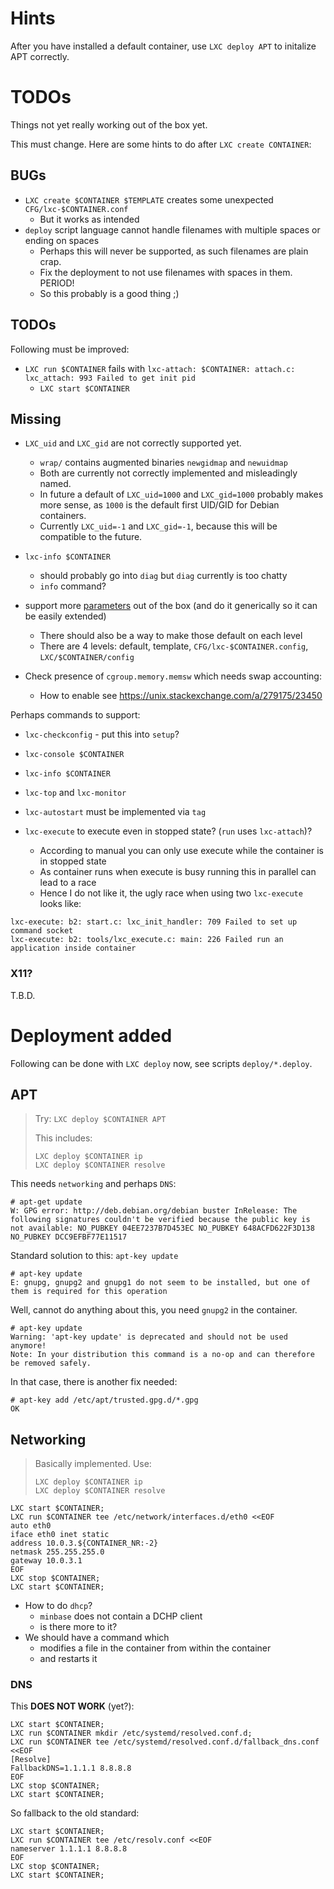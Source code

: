 # Hints

After you have installed a default container, use `LXC deploy APT` to initalize APT correctly.


# TODOs

Things not yet really working out of the box yet.

This must change.  Here are some hints to do after `LXC create CONTAINER`:

## BUGs

- `LXC create $CONTAINER $TEMPLATE` creates some unexpected `CFG/lxc-$CONTAINER.conf`
  - But it works as intended
- `deploy` script language cannot handle filenames with multiple spaces or ending on spaces
  - Perhaps this will never be supported, as such filenames are plain crap.
  - Fix the deployment to not use filenames with spaces in them.  PERIOD!
  - So this probably is a good thing ;)

## TODOs

Following must be improved:

- `LXC run $CONTAINER` fails with `lxc-attach: $CONTAINER: attach.c: lxc_attach: 993 Failed to get init pid`
  - `LXC start $CONTAINER`

## Missing

- `LXC_uid` and `LXC_gid` are not correctly supported yet.
  - `wrap/` contains augmented binaries `newgidmap` and `newuidmap`
  - Both are currently not correctly implemented and misleadingly named.
  - In future a default of `LXC_uid=1000` and `LXC_gid=1000` probably makes more sense,
    as `1000` is the default first UID/GID for Debian containers.
  - Currently `LXC_uid=-1` and `LXC_gid=-1`, because this will be compatible to the future.

- `lxc-info $CONTAINER`
  - should probably go into `diag` but `diag` currently is too chatty
  - `info` command?

- support more [parameters](https://www.thomas-krenn.com/de/wiki/Cgroup_Werte_von_LXC_Linux_Containern) out of the box (and do it generically so it can be easily extended)
  - There should also be a way to make those default on each level
  - There are 4 levels: default, template, `CFG/lxc-$CONTAINER.config`, `LXC/$CONTAINER/config`

- Check presence of `cgroup.memory.memsw` which needs swap accounting:
  - How to enable see https://unix.stackexchange.com/a/279175/23450

Perhaps commands to support:

- `lxc-checkconfig` - put this into `setup`?
- `lxc-console $CONTAINER`
- `lxc-info $CONTAINER`
- `lxc-top` and `lxc-monitor`
- `lxc-autostart` must be implemented via `tag`

- `lxc-execute` to execute even in stopped state? (`run` uses `lxc-attach`)?
  - According to manual you can only use execute while the container is in stopped state
  - As container runs when execute is busy running this in parallel can lead to a race
  - Hence I do not like it, the ugly race when using two `lxc-execute` looks like:

```
lxc-execute: b2: start.c: lxc_init_handler: 709 Failed to set up command socket
lxc-execute: b2: tools/lxc_execute.c: main: 226 Failed run an application inside container
```

### X11?

T.B.D.



# Deployment added

Following can be done with `LXC deploy` now, see scripts `deploy/*.deploy`.



## APT

> Try: `LXC deploy $CONTAINER APT`
>
> This includes:
>
>     LXC deploy $CONTAINER ip
>     LXC deploy $CONTAINER resolve

This needs `networking` and perhaps `DNS`:

```
# apt-get update
W: GPG error: http://deb.debian.org/debian buster InRelease: The following signatures couldn't be verified because the public key is not available: NO_PUBKEY 04EE7237B7D453EC NO_PUBKEY 648ACFD622F3D138 NO_PUBKEY DCC9EFBF77E11517
```

Standard solution to this: `apt-key update`

```
# apt-key update
E: gnupg, gnupg2 and gnupg1 do not seem to be installed, but one of them is required for this operation
```

Well, cannot do anything about this, you need `gnupg2` in the container.

```
# apt-key update
Warning: 'apt-key update' is deprecated and should not be used anymore!
Note: In your distribution this command is a no-op and can therefore be removed safely.
```

In that case, there is another fix needed:

```
# apt-key add /etc/apt/trusted.gpg.d/*.gpg
OK
```

## Networking

> Basically implemented.  Use:
>
>     LXC deploy $CONTAINER ip
>     LXC deploy $CONTAINER resolve

```
LXC start $CONTAINER;
LXC run $CONTAINER tee /etc/network/interfaces.d/eth0 <<EOF
auto eth0
iface eth0 inet static
address 10.0.3.${CONTAINER_NR:-2}
netmask 255.255.255.0
gateway 10.0.3.1
EOF
LXC stop $CONTAINER;
LXC start $CONTAINER;
```

- How to do `dhcp`?
  - `minbase` does not contain a DCHP client
  - is there more to it?
- We should have a command which
  - modifies a file in the container from within the container
  - and restarts it

### DNS

This **DOES NOT WORK** (yet?):

```
LXC start $CONTAINER;
LXC run $CONTAINER mkdir /etc/systemd/resolved.conf.d;
LXC run $CONTAINER tee /etc/systemd/resolved.conf.d/fallback_dns.conf <<EOF
[Resolve]
FallbackDNS=1.1.1.1 8.8.8.8
EOF
LXC stop $CONTAINER;
LXC start $CONTAINER;
```

So fallback to the old standard:

```
LXC start $CONTAINER;
LXC run $CONTAINER tee /etc/resolv.conf <<EOF
nameserver 1.1.1.1 8.8.8.8
EOF
LXC stop $CONTAINER;
LXC start $CONTAINER;
```
